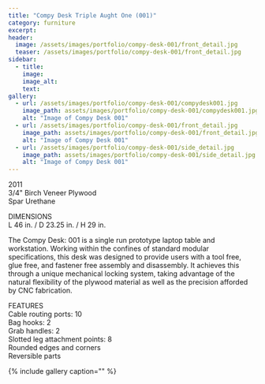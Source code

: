 ```yaml
---
title: "Compy Desk Triple Aught One (001)"
category: furniture
excerpt: 
header:
  image: /assets/images/portfolio/compy-desk-001/front_detail.jpg
  teaser: /assets/images/portfolio/compy-desk-001/front_detail.jpg
sidebar:
  - title:
    image:
    image_alt:
    text:
gallery:
  - url: /assets/images/portfolio/compy-desk-001/compydesk001.jpg
    image_path: assets/images/portfolio/compy-desk-001/compydesk001.jpg
    alt: "Image of Compy Desk 001"
  - url: /assets/images/portfolio/compy-desk-001/front_detail.jpg
    image_path: assets/images/portfolio/compy-desk-001/front_detail.jpg
    alt: "Image of Compy Desk 001"
  - url: /assets/images/portfolio/compy-desk-001/side_detail.jpg
    image_path: assets/images/portfolio/compy-desk-001/side_detail.jpg
    alt: "Image of Compy Desk 001"
---
```


2011  
3/4" Birch Veneer Plywood  
Spar Urethane  

DIMENSIONS  
L 46 in.  /  D 23.25 in.  /  H 29 in.

The Compy Desk: 001 is a single run prototype laptop table and workstation. Working within the confines of standard modular specifications, this desk was designed to provide users with a tool free, glue free, and fastener free assembly and disassembly. It achieves this through a unique mechanical locking system, taking advantage of the natural flexibility of the plywood material as well as the precision afforded by CNC fabrication.

FEATURES  
Cable routing ports: 10  
Bag hooks: 2  
Grab handles: 2  
Slotted leg attachment points: 8  
Rounded edges and corners  
Reversible parts  

{% include gallery caption="" %}